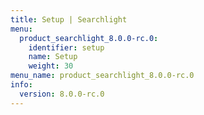 ```yaml
---
title: Setup | Searchlight
menu:
  product_searchlight_8.0.0-rc.0:
    identifier: setup
    name: Setup
    weight: 30
menu_name: product_searchlight_8.0.0-rc.0
info:
  version: 8.0.0-rc.0
---
```


